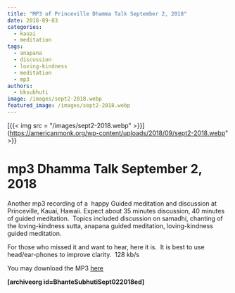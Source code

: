 ```yaml
---
title: "MP3 of Princeville Dhamma Talk September 2, 2018"
date: 2018-09-03
categories: 
  - kauai
  - meditation
tags: 
  - anapana
  - discussion
  - loving-kindness
  - meditation
  - mp3
authors: 
  - bksubhuti
image: /images/sept2-2018.webp
featured_image: /images/sept2-2018.webp
---
```


[{{< img src = "/images/sept2-2018.webp" >}}](https://americanmonk.org/wp-content/uploads/2018/09/sept2-2018.webp" >}}

# mp3 Dhamma Talk September 2, 2018

Another mp3 recording of a  happy Guided meditation and discussion at Princeville, Kauai, Hawaii. Expect about 35 minutes discussion, 40 minutes of guided meditation.  Topics included discussion on samadhi, chanting of the loving-kindness sutta, anapana guided meditation, loving-kindness guided meditation.

For those who missed it and want to hear, here it is.  It is best to use head/ear-phones to improve clarity.  128 kb/s

You may download the MP3 [here](https://archive.org/details/BhanteSubhutiSept022018ed)

**\[archiveorg id=BhanteSubhutiSept022018ed\]**
